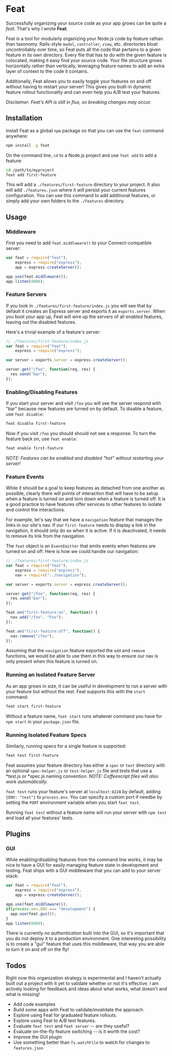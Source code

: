 # Feat

Successfully organizing your source code as your app grows can be quite a *feat*.
That's why I wrote **Feat**.

Feat is a tool for modularly organizing your Node.js code by feature rathan than taxonomy. 
Rails-style `model`, `controller`, `view`, etc. directories bloat uncontrollably
over time, so Feat puts all the code that pertains to a given feature in its
own directory. Every file that has to do with the given feature is colocated,
making it easy find your source code. Your file structure grows horizontally
rather than vertically, leveraging feature names to add an extra layer of
context to the code it contains.

Additionally, Feat allows you to easily toggle your features on and off without
having to restart your server! This gives you built-in dynamic feature rollout
functionality and can even help you A/B test your features.

*Disclaimer: Feat's API is still in flux, so breaking changes may occur.*

## Installation

Install Feat as a global `npm` package so that you can use the `feat` command anywhere:

```bash
npm install -g feat
```

On the command line, `cd` to a Node.js project and use `feat add` to add a feature:

```bash
cd /path/to/myproject
feat add first-feature
```

This will add a `./features/first-feature` directory to your project. It also
will add `./features.json` where it will persist your current features configuration.
You can use this command to add additional features, or simply add your own
folders to the `./features` directory.

## Usage

### Middleware

First you need to add `feat.middleware()` to your Connect-compatible server:

```javascript
var feat = require("feat"),
    express = require("express"),
    app = express.createServer();

app.use(feat.middleware());
app.listen(8080);
```

### Feature Servers

If you look in `./features/first-feature/index.js` you will see that by
default it creates an Express server and exports it as `exports.server`.
When you boot your app up, Feat will wire up the servers of all enabled
features, leaving out the disabled features.

Here's a trivial example of a feature's server:

```javascript
// ./features/first-feature/index.js
var feat = require("feat"),
    express = require("express");

var server = exports.server = express.createServer();

server.get("/foo", function(req, res) {
  res.send("bar");
});
```

### Enabling/Disabling Features

If you start your server and visit `/foo` you will see the server respond
with "bar" because new features are turned on by default. To disable a feature,
use `feat disable`:

```bash
feat disable first-feature
```

Now if you visit `/foo` you should should not see a response. To turn the
feature back on, use `feat enable`:

```bash
feat enable first-feature
```

*NOTE: Features can be enabled and disabled "hot" without restarting your server!*

### Feature Events

While it should be a goal to keep features as detached from one another as
possible, clearly there will points of interaction that will have to be
setup when a feature is turned on and torn down when a feature is turned off.
It is a good practice to have features offer services to other features to
isolate and control the interactions. 

For example, let's say that we have a
`navigation` feature that manages the links in our site's nav. If our
`first-feature` needs to display a link in the navigation, it should only do
so when it is active. If it is deactivated, it needs to remove its link
from the navigation.

The `feat` object is an `EventEmitter` that emits events when features are
turned on and off. Here is how we could handle our navigation:

```javascript
// ./features/first-feature/index.js
var feat = require("feat"),
    express = require("express"),
    nav = require("../navigation");

var server = exports.server = express.createServer();

server.get("/foo", function(req, res) {
  res.send("bar");
});

feat.on("first-feature:on", function() {
  nav.add("/foo", "Foo");
});

feat.on("first-feature:off", function() {
  nav.remove("/foo");
});
```

Assuming that the `navigation` feature exported the `add` and `remove`
functions, we would be able to use them in this way to ensure our nav
is only present when this feature is turned on.

### Running an Isolated Feature Server

As an app grows in size, it can be useful in development to run a server
with your feature but without the rest. Feat supports this with the `start`
command:

```bash
feat start first-feature
```

Without a feature name, `feat start` runs whatever command you have for
`npm start` in your `package.json` file.

### Running Isolated Feature Specs

Similarly, running specs for a single feature is supported:

```bash
feat test first-feature
```

Feat assumes your feature directory has either a `spec` or `test` directory
with an optional `spec-helper.js` or `test-helper.js` file and tests that
use a *test.js or *spec.js naming convention. *NOTE: Coffeescript files
will also work automatically.*

`feat test` runs your feature's server at `localhost:8228` by default, adding
`{ENV: "test"}` to `process.env`. You can specify a custom port if needbe by
setting the `PORT` environment variable when you start `feat test`.

Running `feat test` without a feature name will run your server with `npm test`
and load all your features' tests.

## Plugins

### GUI

While enabling/disabling features from the command line works, it may be nice
to have a GUI for easily managing feature state in development and testing.
Feat ships with a GUI middleware that you can add to your server stack:

```javascript
var feat = require("feat"),
    express = require("express"),
    app = express.createServer();

app.use(feat.middleware());
if(process.env.ENV === "development") {
  app.use(feat.gui());
}
app.listen(8080);
```

There is currently *no authentication* built into the GUI, so it's important
that you do not deploy it to a production environment. One interesting
possibility is to create a "gui" feature that uses this middleware, that
way you are able to turn it on and off on the fly!

## Todos

Right now this organization strategy is experimental and I haven't actually
built out a project with it yet to validate whether or not it's effective.
I am actively looking for feedback and ideas about what works, what doesn't
and what is missing!

* Add code examples
* Build some apps with Feat to validate/invalidate the approach.
* Explore using Feat for graduated feature rollouts.
* Explore using Feat to A/B test features.
* Evaluate `feat test` and `feat server` -- are they useful?
* Evaluate on-the-fly feature switching -- is it worth the cost?
* Improve the GUI plugin
* Use something better than `fs.watchFile` to watch for changes to `features.json`
